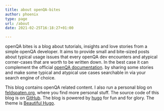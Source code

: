 ```yaml
---
title: about openQA-bites
author: phoenix
type: page
url: /about
date: 2021-02-25T16:18:27+01:00

---
```

openQA bites is a blog about tutorials, insights and love stories from a simple openQA developer. It aims to provide small and bite-sized posts about typical usage issues that every openQA dev encounters and atypical corner-cases that are worth to be written down.
In the best case it can complement the official [openQA documentation](http://open.qa/documentation/). by sharing some stories and make some typical and atypical use cases searchable in via your search engine of choice.

This blog contains openQA related content. I also run a personal blog on [feldspaten.org](https://feldspaten.org/), where you find more personal stuff. The source code of this blog is on [GitHub](https://github.com/openQA-Bites). The blog is powered by [hugo](gohugo.io/) for fun and for glory. The theme is [Beautiful Hugo](https://github.com/halogenica/beautifulhugo).
